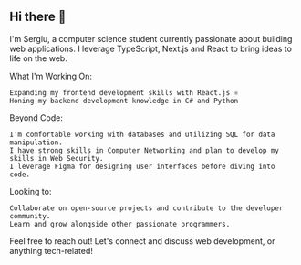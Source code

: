 ## Hi there 👋

I'm Sergiu, a computer science student currently passionate about building web applications. I leverage TypeScript, Next.js and React to bring ideas to life on the web.

What I'm Working On:

    Expanding my frontend development skills with React.js ⚛️
    Honing my backend development knowledge in C# and Python

Beyond Code:

    I'm comfortable working with databases and utilizing SQL for data manipulation.
    I have strong skills in Computer Networking and plan to develop my skills in Web Security.
    I leverage Figma for designing user interfaces before diving into code.

Looking to:

    Collaborate on open-source projects and contribute to the developer community.
    Learn and grow alongside other passionate programmers.

Feel free to reach out! Let's connect and discuss web development, or anything tech-related!
